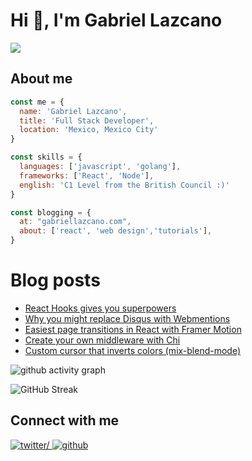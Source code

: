 # Hi 👋, I'm Gabriel Lazcano
<img src="https://komarev.com/ghpvc/?username=datsgabs&label=Profile%20views&color=161B22&style=flat" />

## About me

```js
const me = {
  name: 'Gabriel Lazcano',
  title: 'Full Stack Developer',
  location: 'Mexico, Mexico City'
}

const skills = {
  languages: ['javascript', 'golang'],
  frameworks: ['React', 'Node'],
  english: 'C1 Level from the British Council :)'
}

const blogging = {
  at: "gabriellazcano.com",
  about: ['react', 'web design','tutorials'],
}
```
# Blog posts
<!-- BLOG-POST-LIST:START -->
- [React Hooks gives you superpowers](https://gabriellazcano.com/blog/react-hooks-give-you-superpowers/)
- [Why you might replace Disqus with Webmentions](https://gabriellazcano.com/blog/why-you-might-replace-disqus-with-webmentions/)
- [Easiest page transitions in React with Framer Motion](https://gabriellazcano.com/blog/easiest-page-transitions-in-react-with-framer-motion/)
- [Create your own middleware with Chi](https://gabriellazcano.com/blog/create-your-own-middleware-with-chi/)
- [Custom cursor that inverts colors &lpar;mix-blend-mode&rpar;](https://gabriellazcano.com/blog/create-a-custom-cursor-that-follows-you-and-inverts-colors/)
<!-- BLOG-POST-LIST:END -->

![github activity graph](https://activity-graph.herokuapp.com/graph?username=datsgabs&theme=react-dark)

![GitHub Streak](https://github-readme-streak-stats.herokuapp.com/?user=DatsGabs&theme=tokyonight_duo)

## Connect with me  

<a href="https://twitter.com/DatsGabs" target="_blank">
<img src="https://img.shields.io/badge/twitter-%231DA1F2.svg?&style=for-the-badge&logo=twitter&logoColor=white" alt=twitter/>
</a>

<a href="https://github.com/DatsGabs" target="_blank">
<img src="https://img.shields.io/badge/github-696969.svg?&style=for-the-badge&logo=github&logoColor=white" alt=github />
</a>

